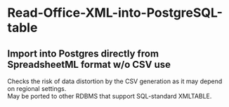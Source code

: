# Read-Office-XML-into-PostgreSQL-table
## Import into Postgres directly from SpreadsheetML format w/o CSV use

Checks the risk of data distortion by the CSV generation as it may depend on regional settings.   
May be ported to other RDBMS that support SQL-standard XMLTABLE.
